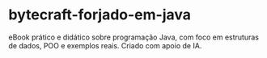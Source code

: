 # bytecraft-forjado-em-java
eBook prático e didático sobre programação Java, com foco em estruturas de dados, POO e exemplos reais. Criado com apoio de IA.
